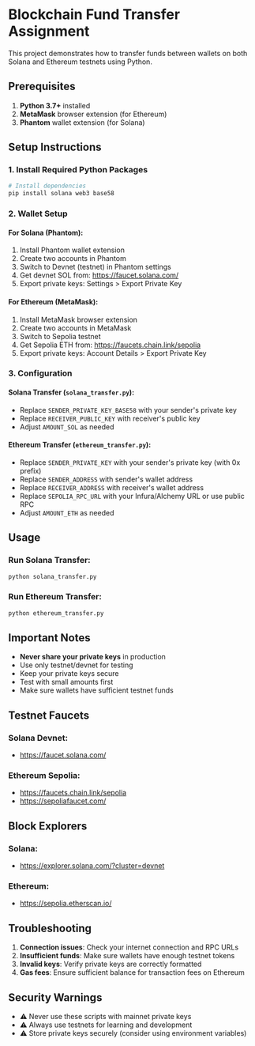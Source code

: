 # Blockchain Fund Transfer Assignment

This project demonstrates how to transfer funds between wallets on both Solana and Ethereum testnets using Python.

## Prerequisites

1. **Python 3.7+** installed
2. **MetaMask** browser extension (for Ethereum)
3. **Phantom** wallet extension (for Solana)

## Setup Instructions

### 1. Install Required Python Packages

```bash
# Install dependencies
pip install solana web3 base58
```

### 2. Wallet Setup

#### For Solana (Phantom):
1. Install Phantom wallet extension
2. Create two accounts in Phantom
3. Switch to Devnet (testnet) in Phantom settings
4. Get devnet SOL from: https://faucet.solana.com/
5. Export private keys: Settings > Export Private Key

#### For Ethereum (MetaMask):
1. Install MetaMask browser extension
2. Create two accounts in MetaMask
3. Switch to Sepolia testnet
4. Get Sepolia ETH from: https://faucets.chain.link/sepolia
5. Export private keys: Account Details > Export Private Key

### 3. Configuration

#### Solana Transfer (`solana_transfer.py`):
- Replace `SENDER_PRIVATE_KEY_BASE58` with your sender's private key
- Replace `RECEIVER_PUBLIC_KEY` with receiver's public key
- Adjust `AMOUNT_SOL` as needed

#### Ethereum Transfer (`ethereum_transfer.py`):
- Replace `SENDER_PRIVATE_KEY` with your sender's private key (with 0x prefix)
- Replace `SENDER_ADDRESS` with sender's wallet address
- Replace `RECEIVER_ADDRESS` with receiver's wallet address
- Replace `SEPOLIA_RPC_URL` with your Infura/Alchemy URL or use public RPC
- Adjust `AMOUNT_ETH` as needed

## Usage

### Run Solana Transfer:
```bash
python solana_transfer.py
```

### Run Ethereum Transfer:
```bash
python ethereum_transfer.py
```

## Important Notes

- **Never share your private keys** in production
- Use only testnet/devnet for testing
- Keep your private keys secure
- Test with small amounts first
- Make sure wallets have sufficient testnet funds

## Testnet Faucets

### Solana Devnet:
- https://faucet.solana.com/

### Ethereum Sepolia:
- https://faucets.chain.link/sepolia
- https://sepoliafaucet.com/

## Block Explorers

### Solana:
- https://explorer.solana.com/?cluster=devnet

### Ethereum:
- https://sepolia.etherscan.io/

## Troubleshooting

1. **Connection issues**: Check your internet connection and RPC URLs
2. **Insufficient funds**: Make sure wallets have enough testnet tokens
3. **Invalid keys**: Verify private keys are correctly formatted
4. **Gas fees**: Ensure sufficient balance for transaction fees on Ethereum

## Security Warnings

- ⚠️ Never use these scripts with mainnet private keys
- ⚠️ Always use testnets for learning and development
- ⚠️ Store private keys securely (consider using environment variables)
